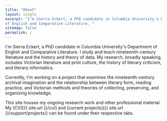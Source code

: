 ```yaml
---
title: "About" 
layout: single
excerpt: "I'm Sierra Eckert, a PhD candidate in Columbia University's Department
of English and Comparative Literature. "
sitemap: false
permalink: /
---
```


I'm Sierra Eckert, a PhD candidate in Columbia University's Department
of English and Comparative Literature. I study and teach
nineteenth-century literature and the history and theory of data. My
research, broadly speaking, includes Victorian literature and print
culture, the history of literary criticism, and literary informatics.

Currently, I'm working on a project that examines the nineteenth-century
archival imagination and the relationship between literary form, reading
practice, and Victorian methods and theories of collecting, preserving,
and organizing knowledge.

This site houses my ongoing research work and other professional
material. My (CV)[{{ site.url }}/cv/] and [current projects]({{ site.url }}/support/projects/) can be found under their respective tabs.